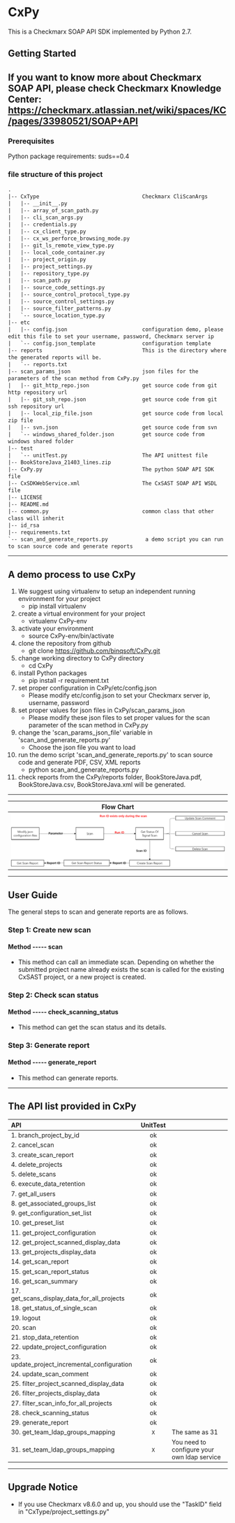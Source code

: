 # CxPy
This is a Checkmarx SOAP API SDK implemented by Python 2.7.

## Getting Started
If you want to know more about Checkmarx SOAP API, please check Checkmarx Knowledge Center: https://checkmarx.atlassian.net/wiki/spaces/KC/pages/33980521/SOAP+API
---
### Prerequisites
Python package requirements:
    suds==0.4

### file structure of this project

```
.
|-- CxType                                 Checkmarx CliScanArgs
|   |-- __init__.py
|   |-- array_of_scan_path.py
|   |-- cli_scan_args.py
|   |-- credentials.py
|   |-- cx_client_type.py
|   |-- cx_ws_perforce_browsing_mode.py
|   |-- git_ls_remote_view_type.py
|   |-- local_code_container.py
|   |-- project_origin.py
|   |-- project_settings.py
|   |-- repository_type.py
|   |-- scan_path.py
|   |-- source_code_settings.py
|   |-- source_control_protocol_type.py
|   |-- source_control_settings.py
|   |-- source_filter_patterns.py
|   `-- source_location_type.py
|-- etc
|   |-- config.json                        configuration demo, please edit this file to set your username, password, Checkmarx server ip
|   `-- config.json_template               configuration template
|-- reports                                This is the directory where the generated reports will be.
|   `-- reports.txt
|-- scan_params_json                       json files for the parameters of the scan method from CxPy.py
|   |-- git_http_repo.json                 get source code from git http repository url
|   |-- git_ssh_repo.json                  get source code from git ssh repository url
|   |-- local_zip_file.json                get source code from local zip file
|   |-- svn.json                           get source code from svn
|   `-- windows_shared_folder.json         get source code from windows shared folder
|-- test
|   `-- unitTest.py                        The API unittest file
|-- BookStoreJava_21403_lines.zip
|-- CxPy.py                                The python SOAP API SDK file
|-- CxSDKWebService.xml                    The CxSAST SOAP API WSDL file
|-- LICENSE
|-- README.md
|-- common.py                              common class that other class will inherit
|-- id_rsa
|-- requirements.txt
`-- scan_and_generate_reports.py            a demo script you can run to scan source code and generate reports
```
---
## A demo process to use CxPy
 1. We suggest using virtualenv to setup an independent running environment for your project
     * pip install virtualenv
 2. create a virtual environment for your project
     * virtualenv CxPy-env
 3. activate your environment
     * source CxPy-env/bin/activate
 4. clone the repository from github
     * git clone  https://github.com/binqsoft/CxPy.git
 5. change working directory to CxPy directory
     * cd CxPy
 6. install Python packages
     * pip install -r requirement.txt
 7. set proper configuration in CxPy/etc/config.json
     * Please modify etc/config.json to set your Checkmarx server ip, username, password
 8. set proper values for json files in CxPy/scan_params_json
     * Please modify these json files to set proper values for the scan parameter of the scan method in CxPy.py
 9. change the 'scan_params_json_file' variable in 'scan_and_generate_reports.py'
     * Choose the json file you want to load
 9. run the demo script 'scan_and_generate_reports.py' to scan source code and generate PDF, CSV, XML reports
     * python scan_and_generate_reports.py
 10. check reports from the CxPy/reports folder, BookStoreJava.pdf, BookStoreJava.csv, BookStoreJava.xml will be generated.


---
| Flow Chart |
|--|
| ![avatar](https://raw.githubusercontent.com/binqsoft/CxPy/master/test/flow_chart.png)|

---
 ## User Guide
 The general steps to scan and generate reports are as follows.

 ### Step 1: Create new scan
 #### Method ----- scan
 * This method can call an immediate scan. Depending on whether the submitted project name already exists the scan is called for the existing CxSAST project, or a new project is created.

 ### Step 2: Check scan status
 #### Method ----- check_scanning_status
 * This method can get the scan status and its details.

 ### Step 3: Generate report
 #### Method ----- generate_report
 * This method can generate reports.
---
 ## The API list provided in CxPy

| API |  UnitTest | |
| :---------- | :----------: | :---------- |
| 1. branch_project_by_id | ok | |
| 2. cancel_scan | ok | |
| 3.  create_scan_report | ok | |
| 4.  delete_projects | ok | |
| 5.  delete_scans | ok | |
|6.  execute_data_retention | ok | |
| 7.  get_all_users | ok | |
| 8.  get_associated_groups_list | ok | |
| 9.  get_configuration_set_list | ok | |
| 10. get_preset_list | ok | |
| 11. get_project_configuration | ok | |
| 12. get_project_scanned_display_data | ok | |
| 13. get_projects_display_data | ok | |
| 14. get_scan_report | ok | |
| 15. get_scan_report_status | ok | |
| 16. get_scan_summary | ok | |
| 17. get_scans_display_data_for_all_projects | ok | |
| 18. get_status_of_single_scan  | ok | |
| 19. logout | ok | |
| 20. scan | ok | |
| 21. stop_data_retention | ok | |
| 22. update_project_configuration | ok | |
| 23. update_project_incremental_configuration | ok | |
| 24. update_scan_comment | ok | |
| 25. filter_project_scanned_display_data | ok | |
| 26. filter_projects_display_data | ok | |
| 27. filter_scan_info_for_all_projects | ok | |
| 28. check_scanning_status | ok | |
| 29. generate_report | ok | |
| 30. get_team_ldap_groups_mapping  | `X` | The same as 31 |
| 31. set_team_ldap_groups_mapping | `X` | You need to configure your own ldap service |

---
## Upgrade Notice
* If you use Checkmarx v8.6.0 and up, you should use the "TaskID" field in "CxType/project_settings.py"
